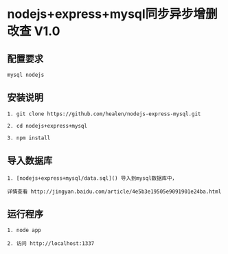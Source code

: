 nodejs+express+mysql同步异步增删改查 V1.0
===================================

## 配置要求

	mysql nodejs

## 安装说明

	1. git clone https://github.com/healen/nodejs-express-mysql.git

	2. cd nodejs+express+mysql

	3. npm install 

## 导入数据库

    1. [nodejs+express+mysql/data.sql]() 导入到mysql数据库中，

    详情查看 http://jingyan.baidu.com/article/4e5b3e19505e9091901e24ba.html

## 运行程序

	1. node app

	2. 访问 http://localhost:1337






